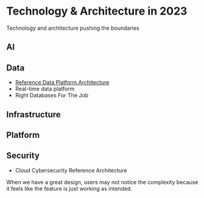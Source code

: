 # Technology & Architecture in 2023

Technology and architecture pushing the boundaries

## AI

## Data
* [Reference Data Platform Architecture](docs/DataPlatformArchitecture.md)
* Real-time data platform
* Right Databases For The Job

## Infrastructure

## Platform  

## Security
* Cloud Cybersecurity Reference Architecture 


When we have a great design, users may not notice the complexity because it feels like the feature is just working as intended. 
